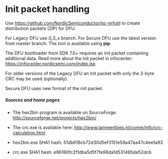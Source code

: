 # Init packet handling

Use https://github.com/NordicSemiconductor/pc-nrfutil to create distribution packets (ZIP) for DFU.

For Legacy DFU use *0_5_x* branch. For Secure DFU use the latest version from master branch. The tool is available using **pip**.

The DFU bootloader from SDK 7.0+ requires an init packet containing additional data. Read more about the init packet in infocenter: https://infocenter.nordicsemi.com/index.jsp

For older versions of the Legacy DFU an init packet with only the 2-byte CRC may be used (optionally).

Secure DFU uses new format of the init packet.

##### Sources and home pages

- The hex2bin program is available on SourceForge: http://sourceforge.net/projects/hex2bin/
- The crc.exe is available here: http://www.lammertbies.nl/comm/info/crc-calculation.html

- hex2bin.exe SHA1 hash: 51db618cb72d30d5ef3151e59a47aa47c4ee1a93
- crc.exe SHA1 hash: e96180fc2f1dba5d5f7fe98da1d531495de52dcb
